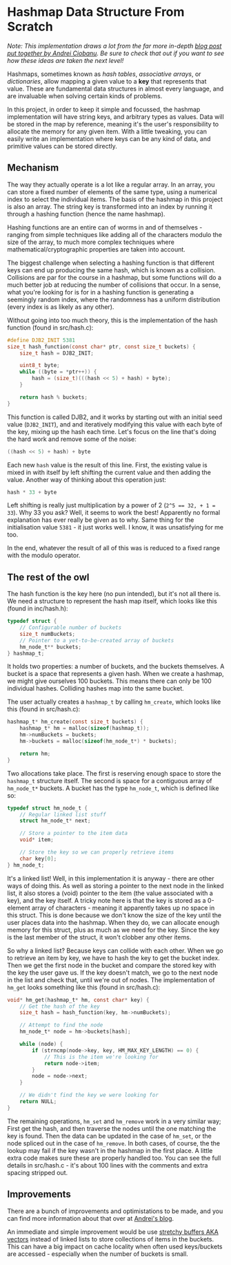 # Hashmap Data Structure From Scratch

*Note: This implementation draws a lot from the far more in-depth [blog post put together by Andrei Ciobanu](https://www.andreinc.net/2021/10/02/implementing-hash-tables-in-c-part-1). Be sure to check that out if you want to see how these ideas are taken the next level!*

Hashmaps, sometimes known as *hash tables*, *associative arrays*, or *dictionaries*, allow mapping a given value to a **key** that represents that value. These are fundamental data structures in almost every language, and are invaluable when solving certain kinds of problems.

In this project, in order to keep it simple and focussed, the hashmap implementation will have string keys, and arbitrary types as values. Data will be stored in the map by reference, meaning it's the user's responsibility to allocate the memory for any given item. With a little tweaking, you can easily write an implementation where keys can be any kind of data, and primitive values can be stored directly.

## Mechanism

The way they actually operate is a lot like a regular array. In an array, you can store a fixed number of elements of the same type, using a numerical index to select the individual items. The basis of the hashmap in this project is also an array. The string key is transformed into an index by running it through a hashing function (hence the name hashmap).

Hashing functions are an entire can of worms in and of themselves - ranging from simple techniques like adding all of the characters modulo the size of the array, to much more complex techniques where mathematical/cryptographic properties are taken into account.

The biggest challenge when selecting a hashing function is that different keys can end up producing the same hash, which is known as a collision. Collisions are par for the course in a hashmap, but some functions will do a much better job at reducing the number of collisions that occur. In a sense, what you're looking for is for in a hashing function is generating a seemingly random index, where the randomness has a uniform distribution (every index is as likely as any other).

Without going into too much theory, this is the implementation of the hash function (found in src/hash.c):

```C
#define DJB2_INIT 5381
size_t hash_function(const char* ptr, const size_t buckets) {
    size_t hash = DJB2_INIT;

    uint8_t byte;
    while ((byte = *ptr++)) {
        hash = (size_t)(((hash << 5) + hash) + byte);
    }

    return hash % buckets;
}
```

This function is called DJB2, and it works by starting out with an initial seed value (`DJB2_INIT`), and and iteratively modifying this value with each byte of the key, mixing up the hash each time. Let's focus on the line that's doing the hard work and remove some of the noise:

```C
((hash << 5) + hash) + byte
```

Each new `hash` value is the result of this line. First, the existing value is mixed in with itself by left shifting the current value and then adding the value. Another way of thinking about this operation just:

```C
hash * 33 + byte
```

Left shifting is really just multiplication by a power of 2 (`2^5 == 32, + 1 = 33`). Why 33 you ask? Well, it seems to work the best! Apparently no formal explanation has ever really be given as to why. Same thing for the initialisation value `5381` - it just works well. I know, it was unsatisfying for me too.

In the end, whatever the result of all of this was is reduced to a fixed range with the modulo operator.

## The rest of the owl

The hash function is the key here (no pun intended), but it's not all there is. We need a structure to represent the hash map itself, which looks like this (found in inc/hash.h):

```C
typedef struct {
    // Configurable number of buckets
    size_t numBuckets;
    // Pointer to a yet-to-be-created array of buckets
    hm_node_t** buckets;
} hashmap_t;
```

It holds two properties: a number of buckets, and the buckets themselves. A bucket is a space that represents a given hash. When we create a hashmap, we might give ourselves 100 buckets. This means there can only be 100 individual hashes. Colliding hashes map into the same bucket.

The user actually creates a `hashmap_t` by calling `hm_create`, which looks like this (found in src/hash.c):

```C
hashmap_t* hm_create(const size_t buckets) {
    hashmap_t* hm = malloc(sizeof(hashmap_t));
    hm->numBuckets = buckets;
    hm->buckets = malloc(sizeof(hm_node_t*) * buckets);

    return hm;
}
```

Two allocations take place. The first is reserving enough space to store the `hashmap_t` structure itself. The second is space for a contiguous array of `hm_node_t*` buckets. A bucket has the type `hm_node_t`, which is defined like so:

```C
typedef struct hm_node_t {
    // Regular linked list stuff
    struct hm_node_t* next;

    // Store a pointer to the item data
    void* item;

    // Store the key so we can properly retrieve items
    char key[0];
} hm_node_t;
```

It's a linked list! Well, in this implementation it is anyway - there are other ways of doing this. As well as storing a pointer to the next node in the linked list, it also stores a (void) pointer to the item (the value associated with a key), and the key itself. A tricky note here is that the key is stored as a 0-element array of characters - meaning it apparently takes up no space in this struct. This is done because we don't know the size of the key until the user places data into the hashmap. When they do, we can allocate enough memory for this struct, plus as much as we need for the key. Since the key is the last member of the struct, it won't clobber any other items.

So why a linked list? Because keys can collide with each other. When we go to retrieve an item by key, we have to hash the key to get the bucket index. Then we get the first node in the bucket and compare the stored key with the key the user gave us. If the key doesn't match, we go to the next node in the list and check that, until we're out of nodes. The implementation of `hm_get` looks something like this (found in src/hash.c):

```C
void* hm_get(hashmap_t* hm, const char* key) {
    // Get the hash of the key
    size_t hash = hash_function(key, hm->numBuckets);

    // Attempt to find the node
    hm_node_t* node = hm->buckets[hash];

    while (node) {
        if (strncmp(node->key, key, HM_MAX_KEY_LENGTH) == 0) {
            // This is the item we're looking for
            return node->item;
        }
        node = node->next;
    }

    // We didn't find the key we were looking for
    return NULL;
}
```

The remaining operations, `hm_set` and `hm_remove` work in a very similar way; First get the hash, and then traverse the nodes until the one matching the key is found. Then the data can be updated in the case of `hm_set`, or the node spliced out in the case of `hm_remove`. In both cases, of course, the the lookup may fail if the key wasn't in the hashmap in the first place. A little extra code makes sure these are properly handled too. You can see the full details in src/hash.c - it's about 100 lines with the comments and extra spacing stripped out.

## Improvements

There are a bunch of improvements and optimistations to be made, and you can find more information about that over at [Andrei's blog](https://www.andreinc.net/2021/10/02/implementing-hash-tables-in-c-part-1).

An immediate and simple improvement would be use [stretchy buffers AKA vectors](../stretchy-buffers/readme.md) instead of linked lists to store collections of items in the buckets. This can have a big impact on cache locality when often used keys/buckets are accessed - especially when the number of buckets is small.

